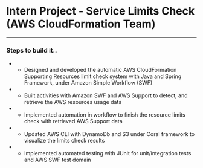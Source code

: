 # Intern Project - Service Limits Check (AWS CloudFormation Team)
---

### Steps to build it..
* -	Designed and developed the automatic AWS CloudFormation Supporting Resources limit check system with Java and Spring Framework, under Amazon Simple Workflow (SWF)
* -	Built activities with Amazon SWF and AWS Support to detect, and retrieve the AWS resources usage data 
* - Implemented automation in workflow to finish the resource limits check with retrieved AWS Support data
* - Updated AWS CLI with DynamoDb and S3 under Coral framework to visualize the limits check results
* - Implemented automated testing with JUnit for unit/integration tests and AWS SWF test domain




